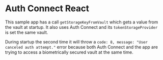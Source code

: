 # Auth Connect React
This sample app has a call `getStorageKeyFromVault` which gets a value from the vault at startup. It also uses Auth Connect and its `tokenStorageProvider` is set the same vault.

During startup the second time it will throw a `code: 8, message: "User canceled auth attempt."` error because both Auth Connect and the app are trying to access a biometrically secured vault at the same time.